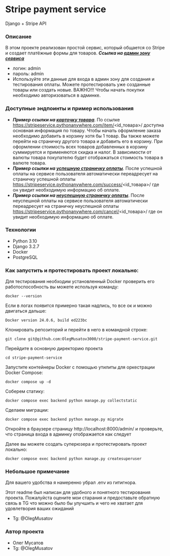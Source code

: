 # Stripe payment service
Django + Stripe API

### Описание
В этом проекте реализован простой сервис, который общается со Stripe и создает платёжные формы для товаров.
**_Ссылка на [админ зону сервиса](https://stripeservice.pythonanywhere.com/admin/ "Гиперссылка к сервису.")_**
- логин: admin
- пароль: admin
- Используйте эти данные для входа в админ зону для создания и тестирования оплаты. Можете протестировать уже созданные товары или создать новые. ВАЖНО!!! Чтобы начать покупки необходимо авторизоваться в админке.

### Доступные эндпоинты и пример использования
- **_Пример cсылки на [карточку товара](https://stripeservice.pythonanywhere.com/item/1/ "Гиперссылка к карточке товара.")_**. По ссылке https://stripeservice.pythonanywhere.com/item/<id_товара>/ доступна основная информация по товару. Чтобы начать оформление заказа необходимо добавить в корзину хотя бы 1 товар. Вы также можете перейти на страничку другого товара и добавить его в корзину. При оформлении стоимость всех товаров добавленных в корзину суммируется и применяются скидка и налог. В зависимости от валюты товара покупателю будет отображаться стоимость товара в валюте товара.
- **_Пример cсылки на [успешную страничку оплаты](https://stripeservice.pythonanywhere.com/success/1/ "Гиперссылка к успешной страничке.")_**. После успешной оплаты на сервисе пользователя автоматически переадресует на страничку успешной оплаты https://stripeservice.pythonanywhere.com/success/<id_товара>/ где он увидит необходимую информацию об оплате.
- **_Пример cсылки на [неуспешную страничку оплаты](https://stripeservice.pythonanywhere.com/cancel/1/ "Гиперссылка к неуспешной страничке.")_**. После неуспешной оплаты на сервисе пользователя автоматически переадресует на страничку неуспешной оплаты https://stripeservice.pythonanywhere.com/cancel/<id_товара>/ где он увидит необходимую информацию об оплате.


### Технологии
- Python 3.10
- Django 3.2.7
- Docker
- PostgreSQL

### Как запустить и протестировать проект локально:

Для тестирования необходим установленный Docker проверить его работоспособность вы можете используя команду:

```
docker --version
```

Если в логах появится примерно такая надпись, то все ок и можно двигаться дальше:

```
Docker version 24.0.6, build ed223bc
```

Клонировать репозиторий и перейти в него в командной строке:

```
git clone git@github.com:OlegMusatov3000/stripe-payment-service.git
```

Перейдите в основную директорию проекта 

```
cd stripe-payment-service
```

Запустите контейнеры Docker с помощью утилиты для оркестрации Docker Compose:

```
docker compose up -d
```

Соберем статику:

```
docker compose exec backend python manage.py collectstatic
```

Сделаем миграции:

```
docker compose exec backend python manage.py migrate 
```

Откройте в браузере страницу http://localhost:8000/admin/ и проверьте, что страница входа в админку отображается как следует

Далее вы можете создать суперюзера и протестировать проект локально:

```
docker compose exec backend python manage.py createsuperuser
```

### Небольшое примечание

Для вашего удобства я намеренно убрал .env из гитигнора. 

Этот readme был написан для удобного и понятного тестирования проекта. Пожалуйста оцените мои старания и предоставьте обратную связь в TG что можно было бы улучшить и чего не хватает для удовлетвория ваших ожиданий

- Tg: @OlegMusatov

### Автор проекта 
- Олег Мусатов
- Tg: @OlegMusatov